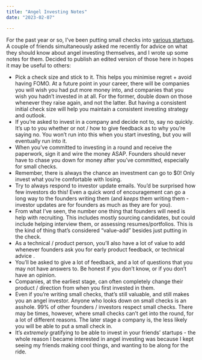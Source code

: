 ```yaml
---
title: "Angel Investing Notes"
date: "2023-02-07"

---
```


For the past year or so, I’ve been putting small checks into [various startups](https://nickarner.com/investing/). A couple of friends simultaneously asked me recently for advice on what they should know about angel investing themselves, and I wrote up some notes for them. Decided to publish an edited version of those here in hopes it may be useful to others: 

- Pick a check size and stick to it. This helps you minimise regret + avoid having FOMO. At a future point in your career, there will be companies you will wish you had put more money into, and companies that you wish you hadn’t invested in at all. For the former, double down on those whenever they raise again, and not the latter. But having a consistent initial check size will help you maintain a consistent investing strategy and outlook.
- If you’re asked to invest in a company and decide not to, say no quickly. It’s up to you whether or not / how to give feedback as to why you’re saying no. You won’t run into this when you start investing, but you will eventually run into it.
- When you’ve committed to investing in a round and receive the paperwork, sign it and wire the money ASAP. Founders should never have to chase you down for money after you’ve committed, especially for small checks.
- Remember, there is always the chance an investment can go to $0! Only invest what you’re comfortable with losing.
- Try to always respond to investor update emails. You’d be surprised how few investors do this! Even a quick word of encouragement can go a long way to the founders writing them (and *keeps* them writing them - investor updates are for founders as much as they are for you). 
- From what I’ve seen, the number one thing that founders will need is help with recruiting. This includes mostly sourcing candidates, but could include helping interview them, or assessing resumes/portfolios. This is the kind of thing that’s considered “value-add” besides just putting in the check. 
- As a technical / product person, you’ll also have a lot of value to add whenever founders ask you for early product feedback, or technical advice .
- You’ll be asked to give a lot of feedback, and a lot of questions that you may not have answers to. Be honest if you don’t know, or if you don’t have an opinion.
- Companies, at the earliest stage, can often completely change their product / direction from when you first invested in them.
- Even if you’re writing small checks, that’s still valuable, and still makes you an angel investor. Anyone who looks down on small checks is an asshole. 99% of other founders / investors respect small checks. There may be times, however, where small checks can’t get into the round, for a lot of different reasons. The later stage a company is, the less likely you will be able to put a small check in.
- It’s *extremely* gratifying to be able to invest in your friends’ startups - the whole reason I became interested in angel investing was because I kept seeing my friends making cool things, and wanting to be along for the ride. 
